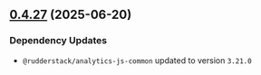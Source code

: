 ## [0.4.27](https://github.com/rudderlabs/rudder-sdk-js/compare/@rudderstack/analytics-js-cookies@0.4.26...@rudderstack/analytics-js-cookies@0.4.27) (2025-06-20)

### Dependency Updates

* `@rudderstack/analytics-js-common` updated to version `3.21.0`
